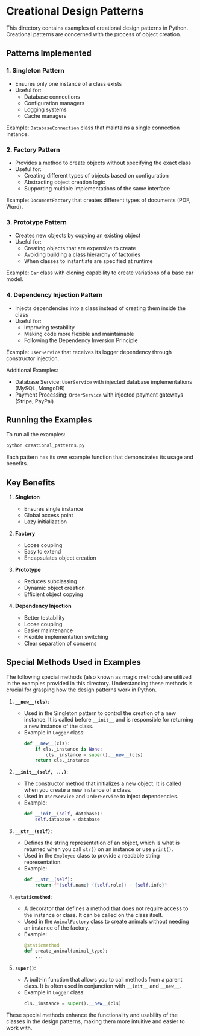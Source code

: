 # Creational Design Patterns

This directory contains examples of creational design patterns in Python. Creational patterns are concerned with the process of object creation.

## Patterns Implemented

### 1. Singleton Pattern
- Ensures only one instance of a class exists
- Useful for:
  - Database connections
  - Configuration managers
  - Logging systems
  - Cache managers

Example: `DatabaseConnection` class that maintains a single connection instance.

### 2. Factory Pattern
- Provides a method to create objects without specifying the exact class
- Useful for:
  - Creating different types of objects based on configuration
  - Abstracting object creation logic
  - Supporting multiple implementations of the same interface

Example: `DocumentFactory` that creates different types of documents (PDF, Word).

### 3. Prototype Pattern
- Creates new objects by copying an existing object
- Useful for:
  - Creating objects that are expensive to create
  - Avoiding building a class hierarchy of factories
  - When classes to instantiate are specified at runtime

Example: `Car` class with cloning capability to create variations of a base car model.

### 4. Dependency Injection Pattern
- Injects dependencies into a class instead of creating them inside the class
- Useful for:
  - Improving testability
  - Making code more flexible and maintainable
  - Following the Dependency Inversion Principle

Example: `UserService` that receives its logger dependency through constructor injection.

Additional Examples:
- Database Service: `UserService` with injected database implementations (MySQL, MongoDB)
- Payment Processing: `OrderService` with injected payment gateways (Stripe, PayPal)

## Running the Examples

To run all the examples:

```bash
python creational_patterns.py
```

Each pattern has its own example function that demonstrates its usage and benefits.

## Key Benefits

1. **Singleton**
   - Ensures single instance
   - Global access point
   - Lazy initialization

2. **Factory**
   - Loose coupling
   - Easy to extend
   - Encapsulates object creation

3. **Prototype**
   - Reduces subclassing
   - Dynamic object creation
   - Efficient object copying

4. **Dependency Injection**
   - Better testability
   - Loose coupling
   - Easier maintenance
   - Flexible implementation switching
   - Clear separation of concerns

## Special Methods Used in Examples

The following special methods (also known as magic methods) are utilized in the examples provided in this directory. Understanding these methods is crucial for grasping how the design patterns work in Python.

1. **`__new__(cls)`**:
   - Used in the Singleton pattern to control the creation of a new instance. It is called before `__init__` and is responsible for returning a new instance of the class.
   - Example in `Logger` class:
     ```python
     def __new__(cls):
         if cls._instance is None:
             cls._instance = super().__new__(cls)
         return cls._instance
     ```

2. **`__init__(self, ...)`**:
   - The constructor method that initializes a new object. It is called when you create a new instance of a class.
   - Used in `UserService` and `OrderService` to inject dependencies.
   - Example:
     ```python
     def __init__(self, database):
         self.database = database
     ```

3. **`__str__(self)`**:
   - Defines the string representation of an object, which is what is returned when you call `str()` on an instance or use `print()`.
   - Used in the `Employee` class to provide a readable string representation.
   - Example:
     ```python
     def __str__(self):
         return f"{self.name} ({self.role}) - {self.info}"
     ```

4. **`@staticmethod`**:
   - A decorator that defines a method that does not require access to the instance or class. It can be called on the class itself.
   - Used in the `AnimalFactory` class to create animals without needing an instance of the factory.
   - Example:
     ```python
     @staticmethod
     def create_animal(animal_type):
         ...
     ```

5. **`super()`**:
   - A built-in function that allows you to call methods from a parent class. It is often used in conjunction with `__init__` and `__new__`.
   - Example in `Logger` class:
     ```python
     cls._instance = super().__new__(cls)
     ```

These special methods enhance the functionality and usability of the classes in the design patterns, making them more intuitive and easier to work with.